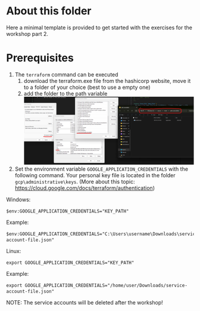 # About this folder

Here a minimal template is provided to get started with the exercises for the workshop part 2.

# Prerequisites

1. The `terraform` command can be executed
   1. download the terraform.exe file from the hashicorp website, move it to a folder of your choice (best to use a empty one)
   2. add the folder to the path variable ![Where to put the terraform file and adding it to the path variable](image.png)
2. Set the environment variable `GOOGLE_APPLICATION_CREDENTIALS` with the following command. Your personal key file is located in the folder `gcp\administrative\keys`. (More about this topic: https://cloud.google.com/docs/terraform/authentication)

Windows:

```shell
$env:GOOGLE_APPLICATION_CREDENTIALS="KEY_PATH"
```

Example:

```shell
$env:GOOGLE_APPLICATION_CREDENTIALS="C:\Users\username\Downloads\service-account-file.json"
```

Linux:

```shell
export GOOGLE_APPLICATION_CREDENTIALS="KEY_PATH"
```

Example:

```shell
export GOOGLE_APPLICATION_CREDENTIALS="/home/user/Downloads/service-account-file.json"
```

NOTE: The service accounts will be deleted after the workshop!
